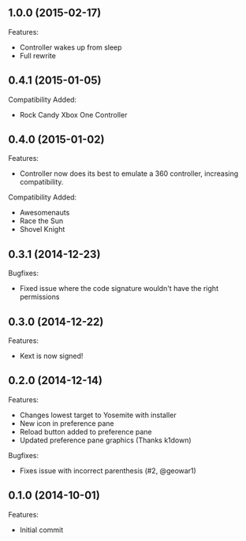 ## 1.0.0 (2015-02-17)

Features:

 - Controller wakes up from sleep
 - Full rewrite

## 0.4.1 (2015-01-05)

Compatibility Added:

 - Rock Candy Xbox One Controller

## 0.4.0 (2015-01-02)

Features:

 - Controller now does its best to emulate a 360 controller, increasing compatibility.

Compatibility Added:

 - Awesomenauts
 - Race the Sun
 - Shovel Knight

## 0.3.1 (2014-12-23)

Bugfixes:

 - Fixed issue where the code signature wouldn't have the right permissions

## 0.3.0 (2014-12-22)

Features:

 - Kext is now signed!

## 0.2.0 (2014-12-14)

Features:

 - Changes lowest target to Yosemite with installer
 - New icon in preference pane
 - Reload button added to preference pane
 - Updated preference pane graphics (Thanks k1down)

Bugfixes:

 - Fixes issue with incorrect parenthesis (#2, @geowar1)

## 0.1.0 (2014-10-01)

Features:

 - Initial commit